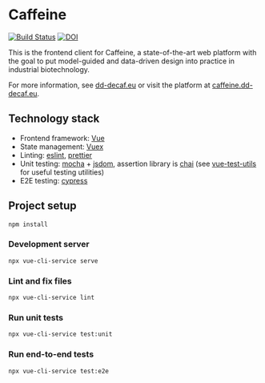 # Caffeine

[![Build Status](https://travis-ci.org/DD-DeCaF/caffeine-vue.svg?branch=devel)](https://travis-ci.org/DD-DeCaF/caffeine-vue)
[![DOI](https://zenodo.org/badge/137465781.svg)](https://zenodo.org/badge/latestdoi/137465781)

This is the frontend client for Caffeine, a state-of-the-art web platform with the goal to put model-guided and data-driven design into practice in industrial biotechnology.

For more information, see [dd-decaf.eu](http://dd-decaf.eu/) or visit the platform at [caffeine.dd-decaf.eu](https://caffeine.dd-decaf.eu/).

## Technology stack

* Frontend framework: [Vue](https://vuejs.org/)
* State management: [Vuex](https://vuex.vuejs.org/)
* Linting: [eslint](https://eslint.org/), [prettier](https://prettier.io/)
* Unit testing: [mocha](https://mochajs.org/) + [jsdom](https://github.com/jsdom/jsdom), assertion library is [chai](https://www.chaijs.com/) (see [vue-test-utils](https://vue-test-utils.vuejs.org/) for useful testing utilities)
* E2E testing: [cypress](https://www.cypress.io/)

## Project setup
`npm install`

### Development server
`npx vue-cli-service serve`

### Lint and fix files
`npx vue-cli-service lint`

### Run unit tests
`npx vue-cli-service test:unit`

### Run end-to-end tests
`npx vue-cli-service test:e2e`
